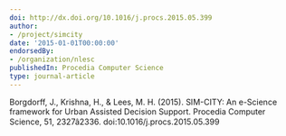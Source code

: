 ```yaml
---
doi: http://dx.doi.org/10.1016/j.procs.2015.05.399
author:
- /project/simcity
date: '2015-01-01T00:00:00'
endorsedBy:
- /organization/nlesc
publishedIn: Procedia Computer Science
type: journal-article
---
```

Borgdorff, J., Krishna, H., & Lees, M. H. (2015). SIM-CITY: An e-Science framework for Urban Assisted Decision Support. Procedia Computer Science, 51, 2327â2336. doi:10.1016/j.procs.2015.05.399

